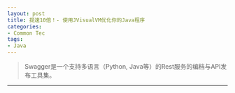 ```yaml
---
layout: post
title: 提速10倍！- 使用JVisualVM优化你的Java程序
categories:
- Common Tec
tags:
- Java
---
```



> Swagger是一个支持多语言（Python, Java等）的Rest服务的编档与API发布工具集。
-----------------
